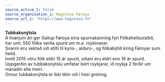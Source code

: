 ```yaml
---
source_active_1: false
source_organisation_1: Hagstova Føroya
source_url_1: "https://www.hagstova.fo"
---
```

**Tubbaksnýtsla**  
Á hvørjum ári ger Gallup Føroya eina spurnakanning fyri Fólkaheilsuráðið, har uml. 550 fólka verða spurd um m.a. roykivanar.  
Svarini eru vektað við atliti til kyns-, aldurs-, og fólkabýtið kring Føroyar sum heild.  
Inntil 2015 vóru fólk eldri 15 ár spurd, síðani eru eldri enn 16 ár spurd.  
Uppgerðin av tubbaksnýtslu umfatar bert roykjarar, ið roykja 2 ferðir um mánaðin ella meiri.  
Onnur tubbaksnýtsla er ikki tikin við í hesi greinng.
